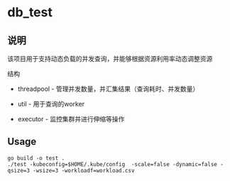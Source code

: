 # db_test

## 说明

该项目用于支持动态负载的并发查询，并能够根据资源利用率动态调整资源


结构

- threadpool - 管理并发数量，并汇集结果（查询耗时、并发数量）

- util - 用于查询的worker

- executor - 监控集群并进行伸缩等操作


## Usage

```
go build -o test .
./test -kubeconfig=$HOME/.kube/config  -scale=false -dynamic=false -qsize=3 -wsize=3 -workloadf=workload.csv
```